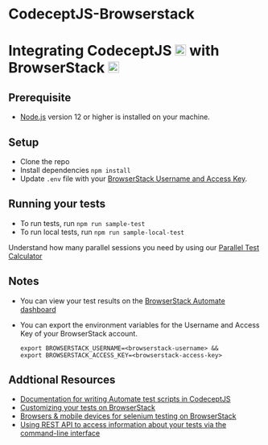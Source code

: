 # CodeceptJS-Browserstack

# Integrating CodeceptJS <a href="https://codecept.io/"><img src="https://codecept.io/logo.svg" alt="Node.js" height="22" /></a> with BrowserStack <a href="https://browserstack.com"><img src="https://www.browserstack.com/blog/favicon.png" alt="BrowserStack" height="22" /></a>
## Prerequisite
* [Node.js](https://nodejs.org/en/download/) version 12 or higher is installed on your machine.

## Setup
* Clone the repo
* Install dependencies `npm install`
* Update `.env` file with your [BrowserStack Username and Access Key](https://www.browserstack.com/accounts/settings). 

## Running your tests
* To run tests, run `npm run sample-test`
* To run local tests, run `npm run sample-local-test`

 Understand how many parallel sessions you need by using our [Parallel Test Calculator](https://www.browserstack.com/automate/parallel-calculator?ref=github)

## Notes
* You can view your test results on the [BrowserStack Automate dashboard](https://www.browserstack.com/automate)
* You can export the environment variables for the Username and Access Key of your BrowserStack account. 

  ```
  export BROWSERSTACK_USERNAME=<browserstack-username> &&
  export BROWSERSTACK_ACCESS_KEY=<browserstack-access-key>
  ```

## Addtional Resources
* [Documentation for writing Automate test scripts in CodeceptJS](https://codecept.io/helpers/WebDriver/#webdriver)
* [Customizing your tests on BrowserStack](https://www.browserstack.com/automate/capabilities)
* [Browsers & mobile devices for selenium testing on BrowserStack](https://www.browserstack.com/list-of-browsers-and-platforms?product=automate)
* [Using REST API to access information about your tests via the command-line interface](https://www.browserstack.com/automate/rest-api)
